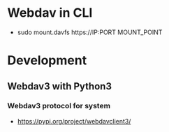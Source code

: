 # Webdav in CLI
- sudo mount.davfs https://IP:PORT MOUNT_POINT

# Development
## Webdav3 with Python3 
### Webdav3 protocol for system
  - https://pypi.org/project/webdavclient3/
   
